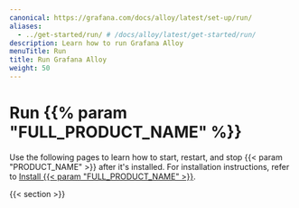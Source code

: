 ```yaml
---
canonical: https://grafana.com/docs/alloy/latest/set-up/run/
aliases:
  - ../get-started/run/ # /docs/alloy/latest/get-started/run/
description: Learn how to run Grafana Alloy
menuTitle: Run
title: Run Grafana Alloy
weight: 50
---
```


# Run {{% param "FULL_PRODUCT_NAME" %}}

Use the following pages to learn how to start, restart, and stop {{< param "PRODUCT_NAME" >}} after it's installed.
For installation instructions, refer to [Install {{< param "FULL_PRODUCT_NAME" >}}][Install].

{{< section >}}

[Install]: ../install/
